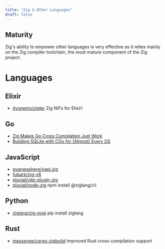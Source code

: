 ```yaml
---
title: "Zig & Other Languages"
draft: false
---
```


## Maturity
Zig's ability to empower other languages is very effective as it relies mainly
on the Zig compiler toolchain, the most mature component of the Zig project.

# Languages

## Elixir
- [ityonemo/zigler](https://github.com/ityonemo/zigler) Zig NIFs for Elixir!

## Go
- [Zig Makes Go Cross Compilation Just Work](https://dev.to/kristoff/zig-makes-go-cross-compilation-just-work-29ho)
- [Building SQLite with CGo for (Almost) Every OS](https://zig.news/kristoff/building-sqlite-with-cgo-for-every-os-4cic)


## JavaScript
- [evanwashere/napi.zig](https://github.com/evanwashere/napi.zig)
- [fubark/zig-v8](https://github.com/fubark/zig-v8)
- [pluvial/vite-plugin-zig](https://github.com/pluvial/vite-plugin-zig)
- [pluvial/node-zig](https://github.com/pluvial/node-zig/tree/main/packages/cli) npm install @ziglang/cli

## Python 
- [ziglang/zig-pypi](https://github.com/ziglang/zig-pypi) pip install ziglang 

## Rust
- [messense/cargo-zigbuild](https://github.com/messense/cargo-zigbuild) Improved Rust cross-compilation support